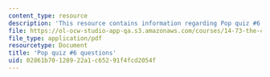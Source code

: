 ```yaml
---
content_type: resource
description: 'This resource contains information regarding Pop quiz #6 questions'
file: https://ol-ocw-studio-app-qa.s3.amazonaws.com/courses/14-73-the-challenge-of-world-poverty-spring-2011/02861b70128922a1c65291f4fcd2054f_MIT14_73S11_quiz6_quest.pdf
file_type: application/pdf
resourcetype: Document
title: 'Pop quiz #6 questions'
uid: 02861b70-1289-22a1-c652-91f4fcd2054f
---
```

